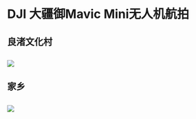 # DJI 大疆御Mavic Mini无人机航拍

## 良渚文化村
## 
<a  target="_blank" href="https://www.skypixel.com/videos/mavic-mini-056d6bdc-9bf0-4519-a795-cf26427249cc">
<img src="http://tc.lihail.cn/lzwhc.png" />
</a>

## 家乡
## 
<a  target="_blank" href="https://www.skypixel.com/videos/my-hometown-in-2020">
<img src="http://tc.lihail.cn/jx.png" />
</a>